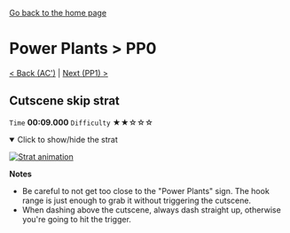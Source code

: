 [Go back to the home page](https://github.com/Doublevil/scbspeedrun)

# Power Plants > PP0

[< Back (AC')](https://github.com/Doublevil/scbspeedrun/blob/main/levels/A/AC'.md) | [Next (PP1) >](https://github.com/Doublevil/scbspeedrun/blob/main/levels/pp/PP1.md)

## Cutscene skip strat

`Time` **00:09.000** `Difficulty` ★★☆☆☆
<details open>
  <summary>Click to show/hide the strat</summary>

  [![Strat animation](https://github.com/Doublevil/scbspeedrun/blob/main/media/levels/pp/PP0_CutsceneSkipStrat.webp)](https://github.com/Doublevil/scbspeedrun/blob/main/media/levels/pp/PP0_CutsceneSkipStrat.mp4)

  **Notes**
  - Be careful to not get too close to the "Power Plants" sign. The hook range is just enough to grab it without triggering the cutscene.
  - When dashing above the cutscene, always dash straight up, otherwise you're going to hit the trigger.
</details>
